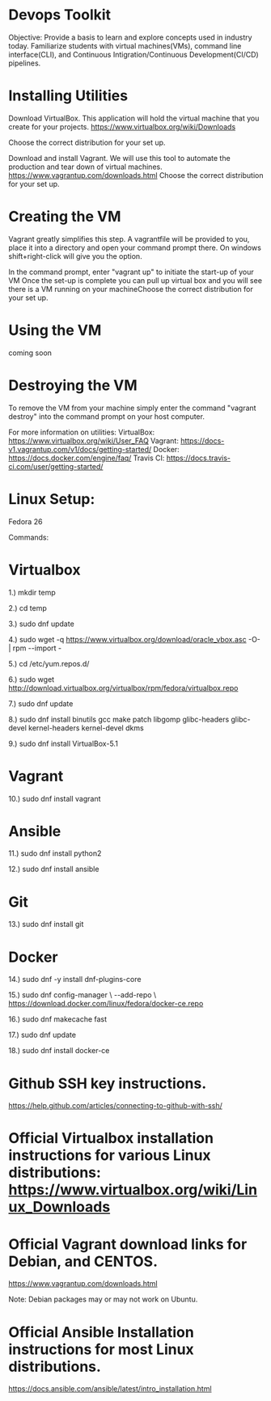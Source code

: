 # Devops Toolkit
Objective: Provide a basis to learn and explore concepts used in industry today. Familiarize students with virtual machines(VMs), command line interface(CLI), and Continuous Intigration/Continuous Development(CI/CD) pipelines.

# Installing Utilities
Download VirtualBox. This application will hold the virtual machine that you create for your projects.
https://www.virtualbox.org/wiki/Downloads 

Choose the correct distribution for your set up.

Download and install Vagrant. We will use this tool to automate the production and tear down of virtual machines.
https://www.vagrantup.com/downloads.html 
Choose the correct distribution for your set up.

# Creating the VM
Vagrant greatly simplifies this step. A vagrantfile will be provided to you, place it into a directory and open your command prompt there. On windows shift+right-click will give you the option.

In the command prompt, enter "vagrant up" to initiate the start-up of your VM
 Once the set-up is complete you can pull up virtual box and you will see there is a VM running on your machineChoose the correct distribution for your set up.

# Using the VM
coming soon

# Destroying the VM
To remove the VM from your machine simply enter the command "vagrant destroy" into the command prompt on your host computer.


For more information on utilities:
VirtualBox: https://www.virtualbox.org/wiki/User_FAQ
Vagrant: https://docs-v1.vagrantup.com/v1/docs/getting-started/ 
Docker: https://docs.docker.com/engine/faq/ 
Travis CI: https://docs.travis-ci.com/user/getting-started/ 



# Linux Setup:
Fedora 26 

Commands:

# Virtualbox
1.) mkdir temp

2.) cd temp

3.) sudo dnf update

4.) sudo wget -q https://www.virtualbox.org/download/oracle_vbox.asc -O- | rpm --import -

5.) cd /etc/yum.repos.d/

6.) sudo wget http://download.virtualbox.org/virtualbox/rpm/fedora/virtualbox.repo

7.) sudo dnf update

8.) sudo dnf install binutils gcc make patch libgomp glibc-headers glibc-devel kernel-headers kernel-devel dkms

9.) sudo dnf install VirtualBox-5.1

# Vagrant
10.) sudo dnf install vagrant
# Ansible
11.) sudo dnf install python2

12.) sudo dnf install ansible
# Git

13.) sudo dnf install git

# Docker
14.) sudo dnf -y install dnf-plugins-core

15.) sudo dnf config-manager \ --add-repo \ https://download.docker.com/linux/fedora/docker-ce.repo

16.) sudo dnf makecache fast

17.) sudo dnf update

18.) sudo dnf install docker-ce



# Github SSH key instructions.
https://help.github.com/articles/connecting-to-github-with-ssh/ 

# Official Virtualbox installation instructions for various Linux distributions: https://www.virtualbox.org/wiki/Linux_Downloads 

# Official Vagrant download links for Debian, and CENTOS. 
https://www.vagrantup.com/downloads.html 

Note: Debian packages may or may not work on Ubuntu. 

# Official Ansible Installation instructions for most Linux distributions. 
https://docs.ansible.com/ansible/latest/intro_installation.html 
